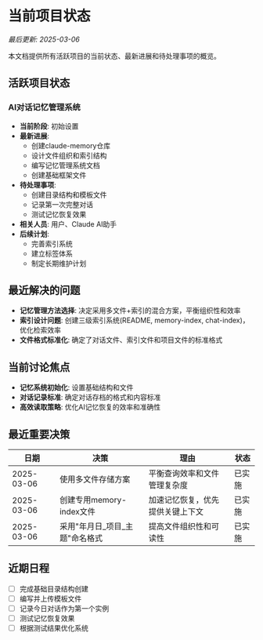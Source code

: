 # 当前项目状态

*最后更新: 2025-03-06*

本文档提供所有活跃项目的当前状态、最新进展和待处理事项的概览。

## 活跃项目状态

### AI对话记忆管理系统

- **当前阶段**: 初始设置
- **最新进展**: 
  - 创建claude-memory仓库
  - 设计文件组织和索引结构
  - 编写记忆管理系统文档
  - 创建基础框架文件
- **待处理事项**: 
  - 创建目录结构和模板文件
  - 记录第一次完整对话
  - 测试记忆恢复效果
- **相关人员**: 用户、Claude AI助手
- **后续计划**:
  - 完善索引系统
  - 建立标签体系
  - 制定长期维护计划

## 最近解决的问题

- **记忆管理方法选择**: 决定采用多文件+索引的混合方案，平衡组织性和效率
- **索引设计问题**: 创建三级索引系统(README, memory-index, chat-index)，优化检索效率
- **文件格式标准化**: 确定了对话文件、索引文件和项目文件的标准格式

## 当前讨论焦点

- **记忆系统初始化**: 设置基础结构和文件
- **对话记录标准**: 确定对话存档的格式和内容标准
- **高效读取策略**: 优化AI记忆恢复的效率和准确性

## 最近重要决策

| 日期 | 决策 | 理由 | 状态 |
|------|------|------|------|
| 2025-03-06 | 使用多文件存储方案 | 平衡查询效率和文件管理复杂度 | 已实施 |
| 2025-03-06 | 创建专用memory-index文件 | 加速记忆恢复，优先提供关键上下文 | 已实施 |
| 2025-03-06 | 采用"年月日_项目_主题"命名格式 | 提高文件组织性和可读性 | 已实施 |

## 近期日程

- [ ] 完成基础目录结构创建
- [ ] 编写并上传模板文件
- [ ] 记录今日对话作为第一个实例
- [ ] 测试记忆恢复效果
- [ ] 根据测试结果优化系统

